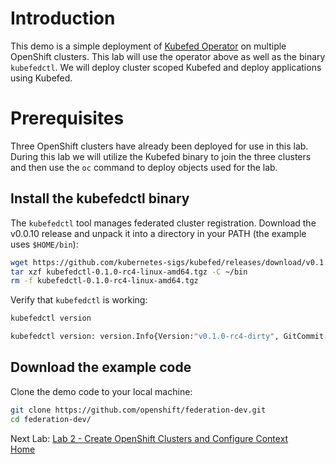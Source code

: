 <a id="markdown-introduction" name="introduction"></a>
# Introduction

This demo is a simple deployment of [Kubefed Operator](https://operatorhub.io/operator/kubefed-operator) on multiple OpenShift
clusters. This lab will use the operator above as well as the binary `kubefedctl`.
We will deploy cluster scoped Kubefed and deploy applications using Kubefed.

<a id="markdown-pre-requisites" name="pre-requisites"></a>
# Prerequisites
Three OpenShift clusters have already been deployed for use in this lab. During
this lab we will utilize the Kubefed binary to join the three clusters and then
use the `oc` command to deploy objects used for the lab.

<a id="markdown-install-the-kubefedctl-binary" name="install-the-kubefedctl-binary"></a>
## Install the kubefedctl binary

The `kubefedctl` tool manages federated cluster registration. Download the
v0.0.10 release and unpack it into a directory in your PATH (the
example uses `$HOME/bin`):

~~~sh
wget https://github.com/kubernetes-sigs/kubefed/releases/download/v0.1.0-rc4/kubefedctl-0.1.0-rc4-linux-amd64.tgz
tar xzf kubefedctl-0.1.0-rc4-linux-amd64.tgz -C ~/bin
rm -f kubefedctl-0.1.0-rc4-linux-amd64.tgz
~~~

Verify that `kubefedctl` is working:

~~~sh
kubefedctl version

kubefedctl version: version.Info{Version:"v0.1.0-rc4-dirty", GitCommit:"2dbec10d6bef12ebcd21744ccb50eb4e8cfcfeaa", GitTreeState:"dirty", BuildDate:"2019-07-19T23:38:14Z", GoVersion:"go1.12.5", Compiler:"gc", Platform:"linux/amd64"}
~~~

<a id="markdown-download-the-example-code" name="download-the-example-code"></a>
## Download the example code

Clone the demo code to your local machine:

~~~sh
git clone https://github.com/openshift/federation-dev.git
cd federation-dev/
~~~

Next Lab: [Lab 2 - Create OpenShift Clusters and Configure Context](./2.md)<br>
[Home](../README.md)
